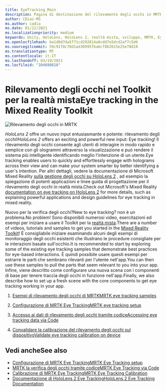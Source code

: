 ```yaml
---
title: EyeTracking_Main
description: Pagina di destinazione del rilevamento degli occhi in MRTK
author: CDiaz-MS
ms.author: cadia
ms.date: 01/12/2021
ms.localizationpriority: medium
keywords: Unity, HoloLens, HoloLens 2, realtà mista, sviluppo, MRTK, EyeTracking,
ms.openlocfilehash: ba1d0d7da5f71cd292814a6cdd7e5dcd2af7c5d6
ms.sourcegitcommit: 59c91f8c70d1ad30995fba6cf862615e25e78d10
ms.translationtype: MT
ms.contentlocale: it-IT
ms.lasthandoff: 03/19/2021
ms.locfileid: "104690828"
---
```

# <a name="eye-tracking-in-the-mixed-reality-toolkit"></a><span data-ttu-id="77881-104">Rilevamento degli occhi nel Toolkit per la realtà mista</span><span class="sxs-lookup"><span data-stu-id="77881-104">Eye tracking in the Mixed Reality Toolkit</span></span>

![Rilevamento degli occhi in MRTK](../Images/EyeTracking/mrtk_et_compilation.png)

<span data-ttu-id="77881-106">_HoloLens 2_ offre un nuovo input entusiasmante e potente: rilevamento degli occhi!</span><span class="sxs-lookup"><span data-stu-id="77881-106">_HoloLens 2_ offers an exciting and powerful new input: Eye tracking!</span></span>
<span data-ttu-id="77881-107">Il rilevamento degli occhi consente agli utenti di interagire in modo rapido e semplice con gli ologrammi attraverso la visualizzazione e può rendere il sistema più intelligente identificando meglio l'intenzione di un utente.</span><span class="sxs-lookup"><span data-stu-id="77881-107">Eye tracking enables users to quickly and effortlessly engage with holograms across their view and can make your system smarter by better identifying a user's intention.</span></span> <span data-ttu-id="77881-108">Per altri dettagli, vedere la documentazione di Microsoft Mixed Reality [sulla gestione degli occhi su HoloLens 2](https://docs.microsoft.com/windows/mixed-reality/eye-tracking) , ad esempio la spiegazione di potenti applicazioni e linee guida di progettazione per il rilevamento degli occhi in realtà mista.</span><span class="sxs-lookup"><span data-stu-id="77881-108">Check out Microsoft's Mixed Reality [documentation on eye tracking on HoloLens 2](https://docs.microsoft.com/windows/mixed-reality/eye-tracking) for more details, such as explaining powerful applications and design guidelines for eye tracking in mixed reality.</span></span>

<span data-ttu-id="77881-109">Nuovo per la verifica degli occhi?</span><span class="sxs-lookup"><span data-stu-id="77881-109">New to eye tracking?</span></span> <span data-ttu-id="77881-110">non è un problema.</span><span class="sxs-lookup"><span data-stu-id="77881-110">No problem!</span></span> <span data-ttu-id="77881-111">Sono disponibili numerosi video, esercitazioni ed esempi per iniziare a usare il Toolkit per la [realtà mista](https://github.com/Microsoft/MixedRealityToolkit-Unity).</span><span class="sxs-lookup"><span data-stu-id="77881-111">There are a number of videos, tutorials and samples to get you started in the [Mixed Reality Toolkit](https://github.com/Microsoft/MixedRealityToolkit-Unity)!</span></span>
<span data-ttu-id="77881-112">È consigliabile iniziare esaminando alcuni degli esempi di monitoraggio degli occhi esistenti che illustrano le procedure consigliate per le interazioni basate sull'occhio.</span><span class="sxs-lookup"><span data-stu-id="77881-112">It is recommended to start by exploring some of the existing eye tracking samples that demonstrate best practices for eye-based interactions.</span></span> <span data-ttu-id="77881-113">È quindi possibile usare questi esempi per estrarre le parti che sembrano rilevanti per l'utente nell'app.</span><span class="sxs-lookup"><span data-stu-id="77881-113">You can then use these samples to pull the parts that seem relevant to you into your app.</span></span> <span data-ttu-id="77881-114">Infine, viene descritto come configurare una nuova scena con i componenti di base per tenere traccia degli occhi in funzione nell'app.</span><span class="sxs-lookup"><span data-stu-id="77881-114">Finally, we also describe how to set up a fresh scene with the core components to get eye tracking working in your app.</span></span>

1. [<span data-ttu-id="77881-115">Esempi di rilevamento degli occhi di MRTK</span><span class="sxs-lookup"><span data-stu-id="77881-115">MRTK eye tracking samples</span></span>](EyeTracking_ExamplesOverview.md)

2. [<span data-ttu-id="77881-116">Configurazione di MRTK Eye Tracking</span><span class="sxs-lookup"><span data-stu-id="77881-116">MRTK eye tracking setup</span></span>](EyeTracking_BasicSetup.md)

3. [<span data-ttu-id="77881-117">Accesso ai dati di rilevamento degli occhi tramite codice</span><span class="sxs-lookup"><span data-stu-id="77881-117">Accessing eye tracking data via Code</span></span>](EyeTracking_EyeGazeProvider.md)

4. [<span data-ttu-id="77881-118">Convalidare la calibrazione del rilevamento degli occhi sul dispositivo</span><span class="sxs-lookup"><span data-stu-id="77881-118">Validate eye tracking calibration on device</span></span>](EyeTracking_IsUserCalibrated.md)

## <a name="see-also"></a><span data-ttu-id="77881-119">Vedi anche</span><span class="sxs-lookup"><span data-stu-id="77881-119">See also</span></span>

- [<span data-ttu-id="77881-120">Configurazione di MRTK Eye Tracking</span><span class="sxs-lookup"><span data-stu-id="77881-120">MRTK Eye Tracking setup</span></span>](EyeTracking_BasicSetup.md)
- [<span data-ttu-id="77881-121">MRTK la verifica degli occhi tramite codice</span><span class="sxs-lookup"><span data-stu-id="77881-121">MRTK Eye Tracking via Code</span></span>](EyeTracking_EyeGazeProvider.md)
- [<span data-ttu-id="77881-122">Calibrazione di MRTK Eye Tracking</span><span class="sxs-lookup"><span data-stu-id="77881-122">MRTK Eye Tracking Calibration</span></span>](EyeTracking_IsUserCalibrated.md)
- [<span data-ttu-id="77881-123">Documentazione di HoloLens 2 Eye Tracking</span><span class="sxs-lookup"><span data-stu-id="77881-123">HoloLens 2 Eye Tracking Documentation</span></span>](https://docs.microsoft.com/windows/mixed-reality/eye-tracking)
